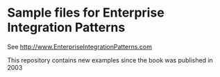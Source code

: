 # Sample files for Enterprise Integration Patterns

See http://www.EnterpriseIntegrationPatterns.com

This repository contains new examples since the book was published in 2003

